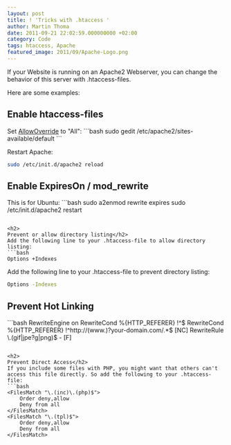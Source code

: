 ```yaml
---
layout: post
title: ! 'Tricks with .htaccess '
author: Martin Thoma
date: 2011-09-21 22:02:59.000000000 +02:00
category: Code
tags: htaccess, Apache
featured_image: 2011/09/Apache-Logo.png
---
```

If your Website is running on an Apache2 Webserver, you can change the behavior of this server with .htaccess-files. 

Here are some examples:

<h2>
Enable htaccess-files</h2>
Set <a href="http://httpd.apache.org/docs/2.0/mod/core.html#allowoverride" rel="nofollow">AllowOverride</a> to "All":
```bash
sudo gedit /etc/apache2/sites-available/default
```

Restart Apache:
```bash
sudo /etc/init.d/apache2 reload
```

<h2>
Enable ExpiresOn / mod_rewrite</h2>
This is for Ubuntu:
```bash
sudo a2enmod
rewrite expires
sudo /etc/init.d/apache2 restart

```

<h2>
Prevent or allow directory listing</h2>
Add the following line to your .htaccess-file to allow directory listing:
```bash
Options +Indexes
```
Add the following line to your .htaccess-file to prevent directory listing:
```bash
Options -Indexes
```

<h2>
Prevent Hot Linking</h2>
```bash
RewriteEngine on
RewriteCond %{HTTP_REFERER} !^$
RewriteCond %{HTTP_REFERER} !^http://(www.)?your-domain.com/.*$ [NC]
RewriteRule \.(gif|jpe?g|png)$ - [F]

```

<h2>
Prevent Direct Access</h2>
If you include some files with PHP, you might want that others can't access this file directly. So add the following to your .htaccess-file:
```bash
<FilesMatch "\.(inc)\.(php)$">
    Order deny,allow
    Deny from all
</FilesMatch>
<FilesMatch "\.(tpl)$">
    Order deny,allow
    Deny from all
</FilesMatch>

```
